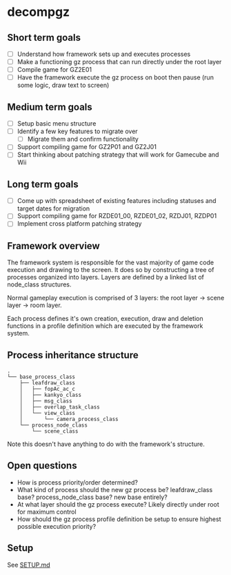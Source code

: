 # decompgz

## Short term goals

- [ ] Understand how framework sets up and executes processes
- [ ] Make a functioning gz process that can run directly under the root layer
- [ ] Compile game for GZ2E01
- [ ] Have the framework execute the gz process on boot then pause (run some logic, draw text to screen)

## Medium term goals

- [ ] Setup basic menu structure
- [ ] Identify a few key features to migrate over
  - [ ] Migrate them and confirm functionality
- [ ] Support compiling game for GZ2P01 and GZ2J01
- [ ] Start thinking about patching strategy that will work for Gamecube and Wii

## Long term goals

- [ ] Come up with spreadsheet of existing features including statuses and target dates for migration
- [ ] Support compiling game for RZDE01_00, RZDE01_02, RZDJ01, RZDP01
- [ ] Implement cross platform patching strategy

## Framework overview

The framework system is responsible for the vast majority of game code execution and drawing to the screen. It does so by constructing a tree of processes organized into layers. Layers are defined by a linked list of node_class structures.

Normal gameplay execution is comprised of 3 layers: the root layer -> scene layer -> room layer.

Each process defines it's own creation, execution, draw and deletion functions in a profile definition which are executed by the framework system.

## Process inheritance structure
```
.
└── base_process_class
    ├── leafdraw_class
    │   ├── fopAc_ac_c
    │   ├── kankyo_class
    │   ├── msg_class
    │   ├── overlap_task_class
    │   └── view_class
    │       └── camera_process_class
    └── process_node_class
        └── scene_class
```

Note this doesn't have anything to do with the framework's structure.

## Open questions

  - How is process priority/order determined?
  - What kind of process should the new gz process be? leafdraw_class base? process_node_class base? new base entirely?
  - At what layer should the gz process execute? Likely directly under root for maximum control
  - How should the gz process profile definition be setup to ensure highest possible execution priority?

## Setup

See [SETUP.md](./SETUP.md)
